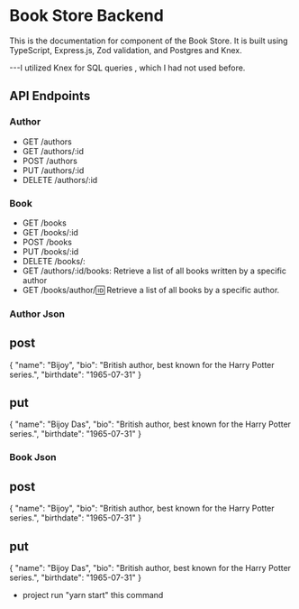 # Book Store Backend 

This is the documentation for  component of the Book Store. It is built using TypeScript, Express.js, Zod validation, and Postgres and Knex.

---I utilized Knex for SQL queries , which I had not used before.


## API Endpoints

### Author
- GET /authors
- GET /authors/:id
- POST /authors
- PUT /authors/:id
- DELETE /authors/:id

### Book
- GET /books
- GET /books/:id
- POST /books
- PUT /books/:id
- DELETE /books/:
- GET /authors/:id/books: Retrieve a list of all books written by a specific author
- GET /books/author/:id: Retrieve a list of all books by a specific author.


### Author Json
## post
{
  "name": "Bijoy",
  "bio": "British author, best known for the Harry Potter series.",
  "birthdate": "1965-07-31"
}


## put 
{
  "name": "Bijoy Das",
  "bio": "British author, best known for the Harry Potter series.",
  "birthdate": "1965-07-31"
}



### Book Json

## post
{
  "name": "Bijoy",
  "bio": "British author, best known for the Harry Potter series.",
  "birthdate": "1965-07-31"
}


## put 
{
  "name": "Bijoy Das",
  "bio": "British author, best known for the Harry Potter series.",
  "birthdate": "1965-07-31"
}



- project run "yarn start" this command